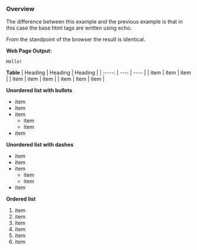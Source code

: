 ### **Overview**
The difference between this example and the previous example is that in this case the base html tags are written using echo. 

From the standpoint of the browser the result is identical. 

**Web Page Output:**
~~~
Hello!
~~~

****Table****
| Heading | Heading | Heading |
| :----: | ---: | ---- |
| item | item | item |
| item | item | item |
| item | item | item |


****Unordered list with bullets****
* item
* item
* item
  * item
  * item
* item

****Unordered list with dashes****
- item
- item
- item
  - item
  - item
- item

****Ordered list****
1. item
2. item
3. item
  1. item
  2. item
4. item



